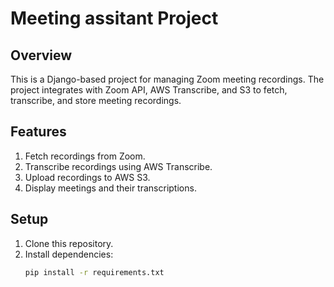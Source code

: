 # Meeting assitant Project

## Overview
This is a Django-based project for managing Zoom meeting recordings. The project integrates with Zoom API, AWS Transcribe, and S3 to fetch, transcribe, and store meeting recordings.

## Features
1. Fetch recordings from Zoom.
2. Transcribe recordings using AWS Transcribe.
3. Upload recordings to AWS S3.
4. Display meetings and their transcriptions.

## Setup
1. Clone this repository.
2. Install dependencies:
   ```bash
   pip install -r requirements.txt
